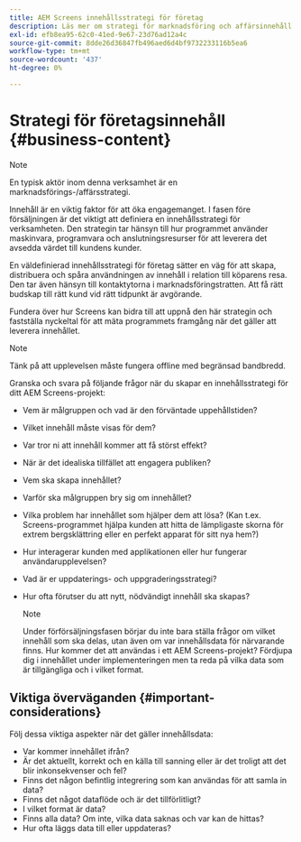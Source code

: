 ```yaml
---
title: AEM Screens innehållsstrategi för företag
description: Läs mer om strategi för marknadsföring och affärsinnehåll när det gäller AEM Screens.
exl-id: efb8ea95-62c0-41ed-9e67-23d76ad12a4c
source-git-commit: 8dde26d36847fb496aed6d4bf9732233116b5ea6
workflow-type: tm+mt
source-wordcount: '437'
ht-degree: 0%

---
```


# Strategi för företagsinnehåll {#business-content}

>[!NOTE]
>
>En typisk aktör inom denna verksamhet är en marknadsförings-/affärsstrategi.

Innehåll är en viktig faktor för att öka engagemanget. I fasen före försäljningen är det viktigt att definiera en innehållsstrategi för verksamheten. Den strategin tar hänsyn till hur programmet använder maskinvara, programvara och anslutningsresurser för att leverera det avsedda värdet till kundens kunder.

En väldefinierad innehållsstrategi för företag sätter en väg för att skapa, distribuera och spåra användningen av innehåll i relation till köparens resa. Den tar även hänsyn till kontaktytorna i marknadsföringstratten. Att få rätt budskap till rätt kund vid rätt tidpunkt är avgörande.

Fundera över hur Screens kan bidra till att uppnå den här strategin och fastställa nyckeltal för att mäta programmets framgång när det gäller att leverera innehållet.

>[!NOTE]
>
>Tänk på att upplevelsen måste fungera offline med begränsad bandbredd.

Granska och svara på följande frågor när du skapar en innehållsstrategi för ditt AEM Screens-projekt:

* Vem är målgruppen och vad är den förväntade uppehållstiden?
* Vilket innehåll måste visas för dem?
* Var tror ni att innehåll kommer att få störst effekt?
* När är det idealiska tillfället att engagera publiken?
* Vem ska skapa innehållet?
* Varför ska målgruppen bry sig om innehållet?
* Vilka problem har innehållet som hjälper dem att lösa? (Kan t.ex. Screens-programmet hjälpa kunden att hitta de lämpligaste skorna för extrem bergsklättring eller en perfekt apparat för sitt nya hem?)
* Hur interagerar kunden med applikationen eller hur fungerar användarupplevelsen?
* Vad är er uppdaterings- och uppgraderingsstrategi?
* Hur ofta förutser du att nytt, nödvändigt innehåll ska skapas?

  >[!NOTE]
  >
  >Under förförsäljningsfasen börjar du inte bara ställa frågor om vilket innehåll som ska delas, utan även om var innehållsdata för närvarande finns. Hur kommer det att användas i ett AEM Screens-projekt? Fördjupa dig i innehållet under implementeringen men ta reda på vilka data som är tillgängliga och i vilket format.

## Viktiga överväganden {#important-considerations}

Följ dessa viktiga aspekter när det gäller innehållsdata:

* Var kommer innehållet ifrån?
* Är det aktuellt, korrekt och en källa till sanning eller är det troligt att det blir inkonsekvenser och fel?
* Finns det någon befintlig integrering som kan användas för att samla in data?
* Finns det något dataflöde och är det tillförlitligt?
* I vilket format är data?
* Finns alla data? Om inte, vilka data saknas och var kan de hittas?
* Hur ofta läggs data till eller uppdateras?

